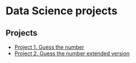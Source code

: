 # Data Science projects

## Projects

* [Project 1. Guess the number](https://github.com/astaticmass/sf_ds/tree/main/project_1)
* [Project 2. Guess the number extended version](https://github.com/astaticmass/sf_ds/tree/main/project_2)
